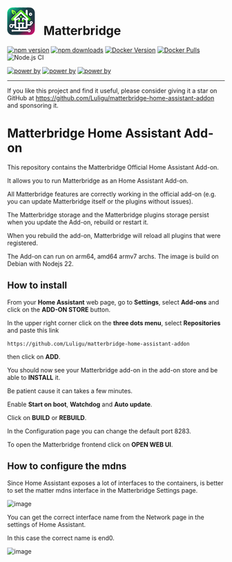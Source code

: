 # <img src="https://github.com/Luligu/matterbridge/blob/main/frontend/public/matterbridge%2064x64.png" alt="Matterbridge Logo" width="64px" height="64px">&nbsp;&nbsp;&nbsp;Matterbridge

[![npm version](https://img.shields.io/npm/v/matterbridge.svg)](https://www.npmjs.com/package/matterbridge)
[![npm downloads](https://img.shields.io/npm/dt/matterbridge.svg)](https://www.npmjs.com/package/matterbridge)
[![Docker Version](https://img.shields.io/docker/v/luligu/matterbridge?label=docker%20version&sort=semver)](https://hub.docker.com/r/luligu/matterbridge)
[![Docker Pulls](https://img.shields.io/docker/pulls/luligu/matterbridge.svg)](https://hub.docker.com/r/luligu/matterbridge)
![Node.js CI](https://github.com/Luligu/matterbridge/actions/workflows/build.yml/badge.svg)

[![power by](https://img.shields.io/badge/powered%20by-matter--history-blue)](https://www.npmjs.com/package/matter-history)
[![power by](https://img.shields.io/badge/powered%20by-node--ansi--logger-blue)](https://www.npmjs.com/package/node-ansi-logger)
[![power by](https://img.shields.io/badge/powered%20by-node--persist--manager-blue)](https://www.npmjs.com/package/node-persist-manager)

---

If you like this project and find it useful, please consider giving it a star on GitHub at https://github.com/Luligu/matterbridge-home-assistant-addon and sponsoring it.


# Matterbridge Home Assistant Add-on

This repository contains the Matterbridge Official Home Assistant Add-on. 

It allows you to run Matterbridge as an Home Assistant Add-on.

All Matterbridge features are correctly working in the official add-on (e.g. you can update Matterbridge itself or the plugins without issues). 

The Matterbridge storage and the Matterbridge plugins storage persist when you update the Add-on, rebuild or restart it. 

When you rebuild the add-on, Matterbridge will reload all plugins that were registered.

The Add-on can run on arm64, amd64 armv7 archs. The image is build on Debian with Nodejs 22.

## How to install

From your **Home Assistant** web page, go to **Settings**, select **Add-ons** and click on the **ADD-ON STORE** button.

In the upper right corner click on the **three dots menu**, select **Repositories** and paste this link

```
https://github.com/Luligu/matterbridge-home-assistant-addon
```

then click on **ADD**.

You should now see your Matterbridge add-on in the add-on store and be able to **INSTALL** it.

Be patient cause it can takes a few minutes.

Enable **Start on boot**, **Watchdog** and **Auto update**.

Click on **BUILD** or **REBUILD**.

In the Configuration page you can change the default port 8283.

To open the Matterbridge frontend click on **OPEN WEB UI**.

## How to configure the mdns

Since Home Assistant exposes a lot of interfaces to the containers, is better to set the matter mdns interface in the Matterbridge Settings page.

![image](https://github.com/user-attachments/assets/bdaa91ea-4c87-4aeb-9cec-dd99be0ec8dc)

You can get the correct interface name from the Network page in the settings of Home Assistant.

In this case the correct name is end0.

![image](https://github.com/user-attachments/assets/1c09c1a4-41b5-41ed-924e-1f1086140b50)

